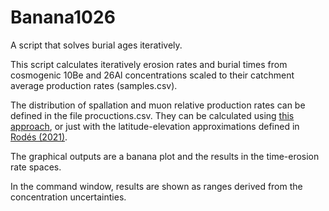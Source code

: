 # Banana1026
A script that solves burial ages iteratively.

This script calculates iteratively erosion rates and burial times from cosmogenic 10Be and 26Al concentrations scaled to their catchment average production rates (samples.csv).

The distribution of spallation and muon relative production rates can be defined in the file procuctions.csv. They can be calculated using [this approach](https://angelrodes.wordpress.com/2021/12/15/average-cosmogenic-production-rate-calculator/), or just with the latitude-elevation approximations defined in [Rodés (2021)](https://doi.org/10.3390/geosciences11090362).

The graphical outputs are a banana plot and the results in the time-erosion rate spaces.

In the command window, results are shown as ranges derived from the concentration uncertainties.
